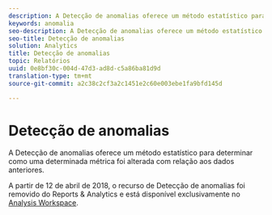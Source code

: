 ```yaml
---
description: A Detecção de anomalias oferece um método estatístico para determinar como uma determinada métrica foi alterada com relação aos dados anteriores.
keywords: anomalia
seo-description: A Detecção de anomalias oferece um método estatístico para determinar como uma determinada métrica foi alterada com relação aos dados anteriores.
seo-title: Detecção de anomalias
solution: Analytics
title: Detecção de anomalias
topic: Relatórios
uuid: 0e8bf30c-004d-47d3-ad8d-c5a86ba81d9d
translation-type: tm+mt
source-git-commit: a2c38c2cf3a2c1451e2c60e003ebe1fa9bfd145d

---
```



# Detecção de anomalias

A Detecção de anomalias oferece um método estatístico para determinar como uma determinada métrica foi alterada com relação aos dados anteriores.

A partir de 12 de abril de 2018, o recurso de Detecção de anomalias foi removido do Reports &amp; Analytics e está disponível exclusivamente no [Analysis Workspace](https://marketing.adobe.com/resources/help/en_US/analytics/analysis-workspace/virtual-analyst.html).
